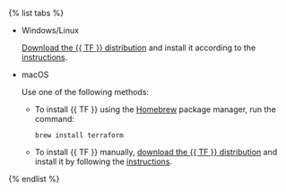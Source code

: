 {% list tabs %}

- Windows/Linux

  [Download the {{ TF }} distribution](https://www.terraform.io/downloads.html) and install it according to the [instructions](https://learn.hashicorp.com/tutorials/terraform/install-cli?in=terraform/aws-get-started).

- macOS

  Use one of the following methods:

    * To install {{ TF }} using the [Homebrew](https://brew.sh) package manager, run the command:

      ```
      brew install terraform
      ```

    * To install {{ TF }} manually, [download the {{ TF }} distribution](https://www.terraform.io/downloads.html) and install it by following the [instructions](https://learn.hashicorp.com/tutorials/terraform/install-cli?in=terraform/aws-get-started).

{% endlist %}
